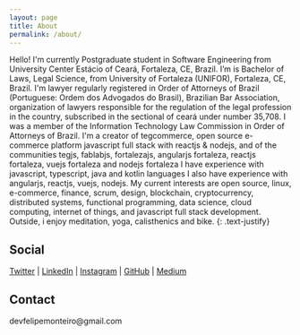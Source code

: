 ```yaml
---
layout: page
title: About
permalink: /about/
---
```


Hello!
I'm currently Postgraduate student in Software Engineering from University Center Estácio of Ceará, Fortaleza, CE, Brazil.
I’m is Bachelor of Laws, Legal Science, from University of Fortaleza (UNIFOR), Fortaleza, CE, Brazil.
I'm lawyer regularly registered in Order of Attorneys of Brazil (Portuguese: Ordem dos Advogados do Brasil), Brazilian Bar Association, organization of lawyers responsible for the regulation of the legal profession in the country, subscribed in the sectional of ceará under number 35,708.
I was a member of the Information Technology Law Commission in Order of Attorneys of Brazil.
I'm a creator of tegcommerce, open source e-commerce platform javascript full stack with reactjs & nodejs, and of the communities tegjs, fablabjs, fortalezajs, angularjs fortaleza, reactjs fortaleza, vuejs fortaleza and nodejs fortaleza
I have experience with javascript, typescript, java and kotlin languages
I also have experience with angularjs, reactjs, vuejs, nodejs.
My current interests are open source, linux, e-commerce, finance, scrum, design, blockchain, cryptocurrency, distributed systems, functional programming, data science, cloud computing, internet of things, and javascript full stack development.
Outside, i enjoy meditation, yoga, calisthenics and bike.
{: .text-justify}

<h2>Social</h2>
<a href="http://twitter.com/devfelipemonteiro">Twitter</a> |
<a href="https://www.linkedin.com/in/devfelipemonteiro">LinkedIn</a> |
<a href="http://instagram.com/devfelipemonteiro">Instagram</a> |
<a href="http://github.com/devfelipemonteiro/">GitHub</a> |
<a href="https://medium.com/@devfelipemonteiro">Medium</a>

<h2>Contact</h2>
devfelipemonteiro@gmail.com
